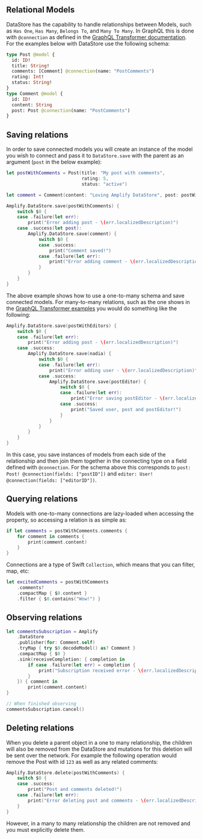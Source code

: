 ## Relational Models

DataStore has the capability to handle relationships between Models, such as `Has One`, `Has Many`, `Belongs To`, and `Many To Many`. In GraphQL this is done with `@connection` as defined in the [GraphQL Transformer documentation](https://aws-amplify.github.io/docs/cli-toolchain/graphql#connection). For the examples below with DataStore use the following schema:

```graphql
type Post @model {
  id: ID!
  title: String!
  comments: [Comment] @connection(name: "PostComments")
  rating: Int!
  status: String!
}
type Comment @model {
  id: ID!
  content: String
  post: Post @connection(name: "PostComments")
}
```

## Saving relations

In order to save connected models you will create an instance of the model you wish to connect and pass it to `DataStore.save` with the parent as an argument (`post` in the below example):

```swift
let postWithComments = Post(title: "My post with comments",
                            rating: 5,
                            status: "active")

let comment = Comment(content: "Loving Amplify DataStore", post: postWithComments)

Amplify.DataStore.save(postWithComments) {
    switch $0 {
    case .failure(let err):
        print("Error adding post - \(err.localizedDescription)")
    case .success(let post):
        Amplify.DataStore.save(comment) {
            switch $0 {
            case .success:
                print("Comment saved!")
            case .failure(let err):
                print("Error adding comment - \(err.localizedDescription)")
            }
        }
    }
}
```

The above example shows how to use a one-to-many schema and save connected models. For many-to-many relations, such as the one shows in the [GraphQL Transformer examples](https://aws-amplify.github.io/docs/cli-toolchain/graphql#connection) you would do something like the following:

```swift
Amplify.DataStore.save(postWithEditors) {
    switch $0 {
    case .failure(let err):
        print("Error adding post - \(err.localizedDescription)")
    case .success:
        Amplify.DataStore.save(nadia) {
            switch $0 {
            case .failure(let err):
                print("Error adding user - \(err.localizedDescription)")
            case .success:
                Amplify.DataStore.save(postEditor) {
                    switch $0 {
                    case .failure(let err):
                        print("Error saving postEditor - \(err.localizedDescription)")
                    case .success:
                        print("Saved user, post and postEditor!")
                    }
                }
            }
        }
    }
}
```

In this case, you save instances of models from each side of the relationship and then join them together in the connecting type on a field defined with `@connection`. For the schema above this corresponds to `post: Post! @connection(fields: ["postID"])` and `editor: User! @connection(fields: ["editorID"])`.

## Querying relations

Models with one-to-many connections are lazy-loaded when accessing the property, so accessing a relation is as simple as:

```swift
if let comments = postWithComments.comments {
    for comment in comments {
        print(comment.content)
    }
}
```

Connections are a type of Swift `Collection`, which means that you can filter, map, etc:

```swift
let excitedComments = postWithComments
    .comments?
    .compactMap { $0.content }
    .filter { $0.contains("Wow!") }
```

## Observing relations

```swift
let commentsSubscription = Amplify
    .DataStore
    .publisher(for: Comment.self)
    .tryMap { try $0.decodeModel() as? Comment }
    .compactMap { $0 }
    .sink(receiveCompletion: { completion in
        if case .failure(let err) = completion {
            print("Subscription received error - \(err.localizedDescription)")
        }
    }) { comment in
        print(comment.content)
}

// When finished observing
commentsSubscription.cancel()
```

## Deleting relations

When you delete a parent object in a one to many relationship, the children will also be removed from the DataStore and mutations for this deletion will be sent over the network. For example the following operation would remove the Post with id `123` as well as any related comments:

```swift
Amplify.DataStore.delete(postWithComments) {
    switch $0 {
    case .success:
        print("Post and comments deleted!")
    case .failure(let err):
        print("Error deleting post and comments - \(err.localizedDescription)")
    }
}
```

However, in a many to many relationship the children are not removed and you must explicitly delete them.
